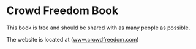 # Crowd Freedom Book

This book is free and should be shared with as many people as possible.

The website is located at (www.crowdfreedom.com)